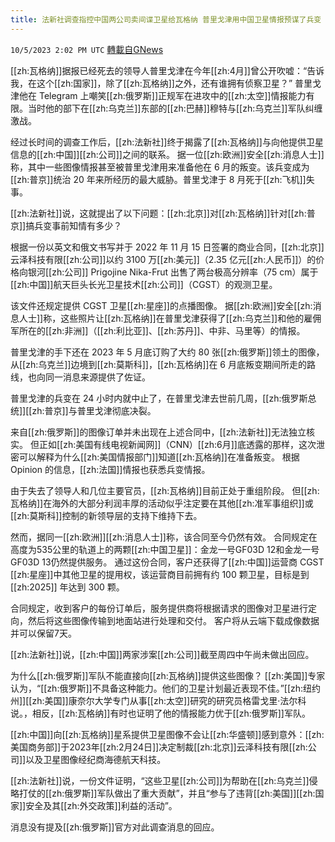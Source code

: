 ```yaml
---
title: 法新社调查指控中国两公司卖间谍卫星给瓦格纳 普里戈津用中国卫星情报预谋了兵变
---
```

`10/5/2023 2:02 PM UTC` [轉載自GNews](https://gnews.org/articles/1787650)

[[zh:瓦格纳]]据报已经死去的领导人普里戈津在今年[[zh:4月]]曾公开吹嘘：“告诉我，在这个[[zh:国家]]，除了[[zh:瓦格纳]]之外，还有谁拥有侦察卫星？” 普里戈津他在 Telegram 上嘲笑[[zh:俄罗斯]]正规军在进攻中的[[zh:太空]]情报能力有限。当时他的部下在[[zh:乌克兰]]东部的[[zh:巴赫]]穆特与[[zh:乌克兰]]军队纠缠激战。

经过长时间的调查工作后，[[zh:法新社]]终于揭露了[[zh:瓦格纳]]与向他提供卫星信息的[[zh:中国]][[zh:公司]]之间的联系。 据一位[[zh:欧洲]]安全[[zh:消息人士]]称，其中一些图像情报甚至被普里戈津用来准备他在 6 月的叛变。该兵变成为[[zh:普京]]统治 20 年来所经历的最大威胁。普里戈津于 8 月死于[[zh:飞机]]失事。

[[zh:法新社]]说，这就提出了以下问题：[[zh:北京]]对[[zh:瓦格纳]]针对[[zh:普京]]搞兵变事前知情有多少？

根据一份以英文和俄文书写并于 2022 年 11 月 15 日签署的商业合同，[[zh:北京]]云泽科技有限[[zh:公司]]以约 3100 万[[zh:美元]]（2.35 亿元[[zh:人民币]]）的价格向银河[[zh:公司]] Prigojine Nika-Frut 出售了两台极高分辨率（75 cm）属于[[zh:中国]]航天巨头长光卫星技术[[zh:公司]]（CGST）的观测卫星。

该文件还规定提供 CGST 卫星[[zh:星座]]的点播图像。 据[[zh:欧洲]]安全[[zh:消息人士]]称，这些照片让[[zh:瓦格纳]]在普里戈津获得了[[zh:乌克兰]]和他的雇佣军所在的[[zh:非洲]]（[[zh:利比亚]]、[[zh:苏丹]]、中非、马里等）的情报。

普里戈津的手下还在 2023 年 5 月底订购了大约 80 张[[zh:俄罗斯]]领土的图像，从[[zh:乌克兰]]边境到[[zh:莫斯科]]，[[zh:瓦格纳]]在 6 月底叛变期间所走的路线，也向同一消息来源提供了佐证。

普里戈津的兵变在 24 小时内就中止了，在普里戈津去世前几周，[[zh:俄罗斯总统]][[zh:普京]]与普里戈津彻底决裂。

来自[[zh:俄罗斯]]的图像订单并未出现在上述合同中，[[zh:法新社]]无法独立核实。 但正如[[zh:美国有线电视新闻网]]（CNN）[[zh:6月]]底透露的那样，这次泄密可以解释为什么[[zh:美国情报部门]]知道[[zh:瓦格纳]]在准备叛变。 根据 Opinion 的信息，[[zh:法国]]情报也获悉兵变情报。

由于失去了领导人和几位主要官员，[[zh:瓦格纳]]目前正处于重组阶段。 但[[zh:瓦格纳]]在海外的大部分利润丰厚的活动似乎注定要在其他[[zh:准军事组织]]或[[zh:莫斯科]]控制的新领导层的支持下维持下去。

然而，据同一[[zh:欧洲]][[zh:消息人士]]称，该合同至今仍然有效。 合同规定在高度为535公里的轨道上的两颗[[zh:中国卫星]]：金龙一号GF03D 12和金龙一号GF03D 13仍然提供服务。 通过这份合同，客户还获得了[[zh:中国]]运营商 CGST [[zh:星座]]中其他卫星的提用权，该运营商目前拥有约 100 颗卫星，目标是到 [[zh:2025]] 年达到 300 颗。

合同规定，收到客户的每份订单后，服务提供商将根据请求的图像对卫星进行定向，然后将这些图像传输到地面站进行处理和交付。 客户将从云端下载成像数据并可以保留7天。

[[zh:法新社]]说，[[zh:中国]]两家涉案[[zh:公司]]截至周四中午尚未做出回应。

为什么[[zh:俄罗斯]]军队不能直接向[[zh:瓦格纳]]提供这些图像？ [[zh:美国]]专家认为，“[[zh:俄罗斯]]不具备这种能力。他们的卫星计划最近表现不佳。”[[zh:纽约州]][[zh:美国]]康奈尔大学专门从事[[zh:太空]]研究的研究员格雷戈里·法尔科说。，相反，[[zh:瓦格纳]]有时也证明了他的情报能力优于[[zh:俄罗斯]]军队。

[[zh:中国]]向[[zh:瓦格纳]]星系提供卫星图像不会让[[zh:华盛顿]]感到意外：[[zh:美国商务部]]于2023年[[zh:2月24日]]决定制裁[[zh:北京]]云泽科技有限[[zh:公司]]以及卫星图像经纪商海德航天科技。

[[zh:法新社]]说，一份文件证明，“这些卫星[[zh:公司]]为帮助在[[zh:乌克兰]]侵略打仗的[[zh:俄罗斯]]军队做出了重大贡献”，并且“参与了违背[[zh:美国]][[zh:国家]]安全及其[[zh:外交政策]]利益的活动”。

消息没有提及[[zh:俄罗斯]]官方对此调查消息的回应。
